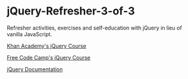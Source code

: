 # jQuery-Refresher-3-of-3

Refresher activities, exercises and self-education with jQuery in lieu of vanilla JavaScript.

[Khan Academy's jQuery Course](https://www.khanacademy.org/computing/computer-programming/html-js-jquery)

[Free Code Camp's jQuery Course](https://learn.freecodecamp.org/front-end-libraries/jquery/)

[jQuery Documentation](https://jquery.com/)
